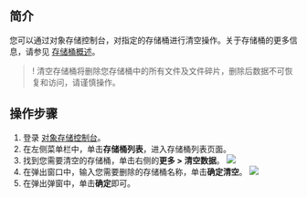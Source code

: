 ## 简介

您可以通过对象存储控制台，对指定的存储桶进行清空操作。关于存储桶的更多信息，请参见 [存储桶概述](https://cloud.tencent.com/document/product/436/13312)。

>! 清空存储桶将删除您存储桶中的所有文件及文件碎片，删除后数据不可恢复和访问，请谨慎操作。
>

## 操作步骤

1. 登录 [对象存储控制台](https://console.cloud.tencent.com/cos5)。
2. 在左侧菜单栏中，单击**存储桶列表**，进入存储桶列表页面。
3. 找到您需要清空的存储桶，单击右侧的**更多 > 清空数据**。
![](https://main.qcloudimg.com/raw/236fa9cd7599421f8aeeac11d839d5f7.png)
4. 在弹出窗口中，输入您需要删除的存储桶名称，单击**确定清空**。
![](https://qcloudimg.tencent-cloud.cn/raw/066a02e889cf95e8a3d9815b2a887b94.png)
5. 在弹出弹窗中，单击**确定**即可。
